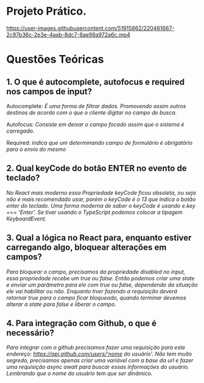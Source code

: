 
# Projeto Prático.

https://user-images.githubusercontent.com/51915862/220461667-2c97b36c-2e3e-4aab-8dc7-8ae98a972a6c.mp4






# Questões Teóricas

## 1. O que é autocomplete, autofocus e required nos campos de input?

Autocomplete: *É uma forma de filtrar dados. Promovendo assim outros destinos de acordo com o que o cliente digitar no campo de busca*.
	
Autofocus: *Consiste em deixar o campo focado assim que o sistema é carregado*.

Required:  *indica que um determinando campo de formulário é obrigatório para o envio do mesmo*


## 2. Qual keyCode do botão ENTER no evento de teclado?

	
*No React mais moderno essa Propriedade keyCode ficou obsoleta, ou 			  	 		seja não é mais recomendado usar, porém o keyCode é o 13 que indica o botão enter do teclado.  Uma forma moderna de saber o keyCode é usando e.key === 'Enter'. Se tiver usando o TypeScript podemos colocar a tipagem KeyboardEvent.*



## 3. Qual a lógica no React para, enquanto estiver carregando algo, bloquear alterações em campos?

*Para bloquear o campo, precisamos da propriedade disabled no input, essa propriedade recebe um true ou false.  Então podemos criar uma state e enviar um parâmetro para ele com true ou false, dependendo da situação ele vai habilitar ou não. Enquanto tiver fazendo a requisição deverá retornar true para o campo ficar bloqueado, quando terminar devemos alterar a state para false e liberar o campo.*


## 4. Para integração com Github, o que é necessário?

*Para integrar com o github precisamos fazer uma requisição para este endereço: https://api.github.com/users/'nome do usuário'. Não tem muito segredo, precisamos apenas criar uma variável com a base da url e fazer uma requisição async await para buscar essas informações do usuário. Lembrando que o nome do usuário tem que ser dinâmico.*


